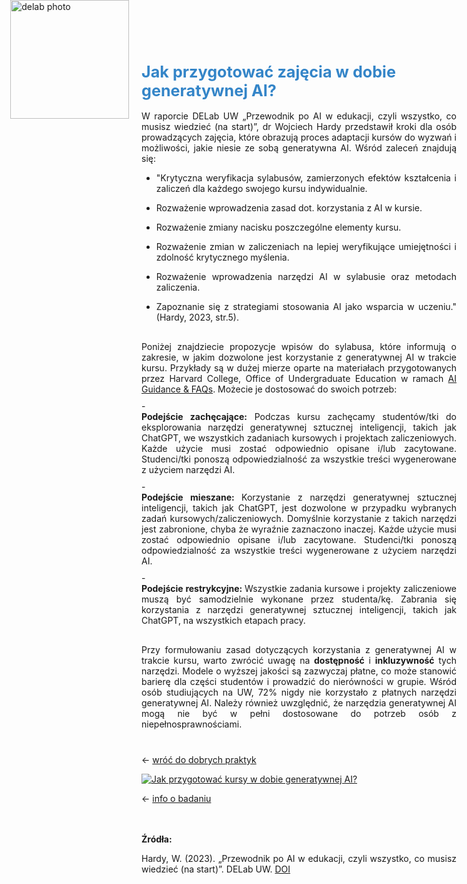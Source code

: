 <div style="position: absolute; top: 0; left: 1.3em; width: 190px; height: 190px; overflow: hidden;">
    <img src="/genai_site/assets/logo2.png" alt="delab photo" style="width: 100%; height: 100%; object-fit: contain; display: block;">
</div>

<h1 style="margin-top: 50px; color: #3485C8; font-size: 180%"> <b>  Jak przygotować zajęcia w dobie generatywnej AI?</b></h1>

<div style="text-align: justify; margin-bottom: 10px;">
W raporcie DELab UW „Przewodnik po AI w edukacji, czyli wszystko, co musisz wiedzieć (na start)”, dr Wojciech Hardy przedstawił kroki dla osób prowadzących zajęcia, które obrazują proces adaptacji kursów do wyzwań i możliwości, jakie niesie ze sobą generatywna AI. Wśród zaleceń znajdują się:
</div>

- <div style="text-align: justify; margin-bottom: 10px;"> "Krytyczna weryfikacja sylabusów, zamierzonych efektów kształcenia i zaliczeń dla każdego swojego kursu indywidualnie. 
</div>

- <div style="text-align: justify; margin-bottom: 10px;"> Rozważenie wprowadzenia zasad dot. korzystania z AI w kursie. 
</div>

- <div style="text-align: justify; margin-bottom: 10px;"> Rozważenie zmiany nacisku poszczególne elementy kursu.
</div>

- <div style="text-align: justify; margin-bottom: 10px;"> Rozważenie zmian w zaliczeniach na lepiej weryfikujące umiejętności i zdolność krytycznego myślenia. 
</div>

- <div style="text-align: justify; margin-bottom: 10px;"> Rozważenie wprowadzenia narzędzi AI w sylabusie oraz metodach zaliczenia.
</div>

- <div style="text-align: justify; margin-bottom: 30px;"> Zapoznanie się z strategiami stosowania AI jako wsparcia w uczeniu." (Hardy, 2023, str.5).
</div>

<div style="text-align: justify; margin-bottom: 10px;">
Poniżej znajdziecie propozycje wpisów do sylabusa, które informują o zakresie, w jakim dozwolone jest korzystanie z generatywnej AI w trakcie kursu. Przykłady są w dużej mierze oparte na materiałach przygotowanych przez Harvard College, Office of Undergraduate Education w ramach <a href="https://oue.fas.harvard.edu/ai-guidance" target="_blank">AI Guidance & FAQs</a>. Możecie je dostosować do swoich potrzeb:
</div>
- <div style="text-align: justify; margin-bottom: 10px;"> <b> Podejście zachęcające:</b> Podczas kursu zachęcamy studentów/tki do eksplorowania narzędzi generatywnej sztucznej inteligencji, takich jak ChatGPT, we wszystkich zadaniach kursowych i projektach zaliczeniowych. Każde użycie musi zostać odpowiednio opisane i/lub zacytowane. Studenci/tki ponoszą odpowiedzialność za wszystkie treści wygenerowane z użyciem narzędzi AI.
</div>
- <div style="text-align: justify; margin-bottom: 10px;"> <b> Podejście mieszane: </b> Korzystanie z narzędzi generatywnej sztucznej inteligencji, takich jak ChatGPT, jest dozwolone w przypadku wybranych zadań kursowych/zaliczeniowych. Domyślnie korzystanie z takich narzędzi jest zabronione, chyba że wyraźnie zaznaczono inaczej. Każde użycie musi zostać odpowiednio opisane i/lub zacytowane. Studenci/tki ponoszą odpowiedzialność za wszystkie treści wygenerowane z użyciem narzędzi AI.
</div>
- <div style="text-align: justify; margin-bottom: 30px;"> <b>  Podejście restrykcyjne: </b> Wszystkie zadania kursowe i projekty zaliczeniowe muszą być samodzielnie wykonane przez studenta/kę. Zabrania się korzystania z narzędzi generatywnej sztucznej inteligencji, takich jak ChatGPT, na wszystkich etapach pracy. 
</div>
<div style="text-align: justify; margin-bottom: 40px;">
Przy formułowaniu zasad dotyczących korzystania z generatywnej AI w trakcie kursu, warto zwrócić uwagę na <b>dostępność</b> i <b>inkluzywność</b> tych narzędzi. Modele o wyższej jakości są zazwyczaj płatne, co może stanowić barierę dla części studentów i prowadzić do nierówności w grupie. Wśród osób studiujących na UW, 72% nigdy nie korzystało z płatnych narzędzi generatywnej AI. Należy również uwzględnić, że narzędzia generatywnej AI mogą nie być w pełni dostosowane do potrzeb osób z niepełnosprawnościami.
</div>

← [wróć do dobrych praktyk](cel.md)

<div class='tableauPlaceholder' id='viz1728396770458' style='position: relative'><noscript><a href='#'><img alt='Jak przygotować kursy w dobie generatywnej AI? ' src='https:&#47;&#47;public.tableau.com&#47;static&#47;images&#47;Ja&#47;JakprzygotowackursywdobiegeneratywnejAI&#47;JakprzygotowakursywdobiegeneratywnejAI&#47;1_rss.png' style='border: none' /></a></noscript><object class='tableauViz'  style='display:none;'><param name='host_url' value='https%3A%2F%2Fpublic.tableau.com%2F' /> <param name='embed_code_version' value='3' /> <param name='site_root' value='' /><param name='name' value='JakprzygotowackursywdobiegeneratywnejAI&#47;JakprzygotowakursywdobiegeneratywnejAI' /><param name='tabs' value='no' /><param name='toolbar' value='yes' /><param name='static_image' value='https:&#47;&#47;public.tableau.com&#47;static&#47;images&#47;Ja&#47;JakprzygotowackursywdobiegeneratywnejAI&#47;JakprzygotowakursywdobiegeneratywnejAI&#47;1.png' /> <param name='animate_transition' value='yes' /><param name='display_static_image' value='yes' /><param name='display_spinner' value='yes' /><param name='display_overlay' value='yes' /><param name='display_count' value='yes' /><param name='language' value='en-GB' /></object></div>                <script type='text/javascript'>                    var divElement = document.getElementById('viz1728396770458');                    var vizElement = divElement.getElementsByTagName('object')[0];                    if ( divElement.offsetWidth > 800 ) { vizElement.style.width='800px';vizElement.style.height='827px';} else if ( divElement.offsetWidth > 500 ) { vizElement.style.width='800px';vizElement.style.height='827px';} else { vizElement.style.width='100%';vizElement.style.height='1127px';}                     var scriptElement = document.createElement('script');                    scriptElement.src = 'https://public.tableau.com/javascripts/api/viz_v1.js';                    vizElement.parentNode.insertBefore(scriptElement, vizElement);                </script>

← [info o badaniu](badanie.md)


<br></br>
<b>
Źródła: </b>
<div style="text-align: justify; margin-bottom: 10px;">
Hardy, W. (2023). „Przewodnik po AI w edukacji, czyli wszystko, co musisz wiedzieć (na start)”. DELab UW. <a href="https://delab.uw.edu.pl/wp-content/uploads/2024/04/delab_ainauczelni-1.pdf" target="_blank">DOI</a>
</div>